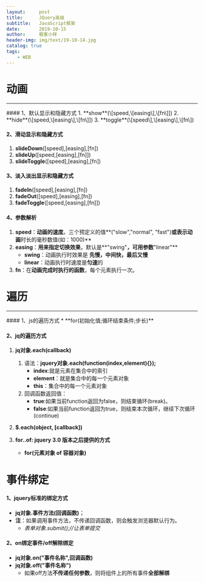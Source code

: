 ```yaml
---
layout:     post                   
title:      JQuery高级
subtitle:   JavaScript框架               
date:       2019-10-15               
author:     极客小祥                      
header-img: img/text/19-10-14.jpg   
catalog: true              
tags:                                
    - WEB
---
```


# 动画
<hr/>
#### 1、默认显示和隐藏方式
1. **show**(\[speed,\[easing\],\[fn\]])
2. **hide**(\[speed,\[easing\],\[fn\]])
3. **toggle**(\[speed\],\[easing\],\[fn\])

#### 2、滑动显示和隐藏方式
1. **slideDown**(\[speed\],\[easing\],\[fn\])
2. **slideUp**(\[speed,\[easing\],\[fn\]])
3. **slideToggle**(\[speed\],\[easing\],\[fn\])

#### 3、淡入淡出显示和隐藏方式
1. **fadeIn**(\[speed],\[easing\],\[fn\])
2. **fadeOut**(\[speed],\[easing\],\[fn\])
3. **fadeToggle**(\[speed,\[easing\],\[fn\]])

#### 4、参数解析
1. **speed**：**动画的速度**。三个预定义的值**\("slow","normal", "fast"\)**或表示动画**时长的毫秒数值\(如：1000\)**
2. **easing**：**用来指定切换效果**，默认是**"swing"**，可用参数**"linear"**
    * **swing**：动画执行时效果是 **先慢，中间快，最后又慢**
    * **linear**：动画执行时速度是**匀速**的
3. **fn**：在**动画完成时执行的函数**，每个元素执行一次。

# 遍历
<hr/>
#### 1、js的遍历方式
* **for(初始化值;循环结束条件;步长)**

#### 2、jq的遍历方式
1. **jq对象.each(callback)**
    1. 语法：**jquery对象.each(function(index,element){});**
        * **index**:就是元素在集合中的索引
        * **element**：就是集合中的每一个元素对象
        * **this**：集合中的每一个元素对象
    2. 回调函数返回值：
        * **true**:如果当前function返回为false，则结束循环(break)。
        * **false**:如果当前function返回为true，则结束本次循环，继续下次循环(continue)
2. **$.each(object, \[callback\])**

3. **for..of: jquery 3.0 版本之后提供的方式**
   * **for(元素对象 of 容器对象)**
		
# 事件绑定

#### 1、jquery标准的绑定方式
* **jq对象.事件方法(回调函数)**；
* **注**：如果调用事件方法，不传递回调函数，则会触发浏览器默认行为。
    * *表单对象.submit();//让表单提交*

#### 2、on绑定事件/off解除绑定
* **jq对象.on("事件名称",回调函数)**
* **jq对象.off("事件名称")**
    * 如果off方法**不传递任何参数**，则将组件上的所有事件**全部解绑**